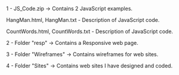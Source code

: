 1 - JS_Code.zip -> Contains 2 JavaScript examples. 

HangMan.html, HangMan.txt - Description of JavaScript code.

CountWords.html, CountWords.txt - Description of JavaScript code.

2 - Folder "resp" -> Contains a Responsive web page.

3 - Folder "Wireframes" -> Contains wireframes for web sites.

4 - Folder "Sites" -> Contains web sites I have designed and coded.